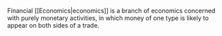 Financial [[Economics|economics]] is a branch of economics concerned with purely monetary activities, in which money of one type is likely to appear on both sides of a trade.